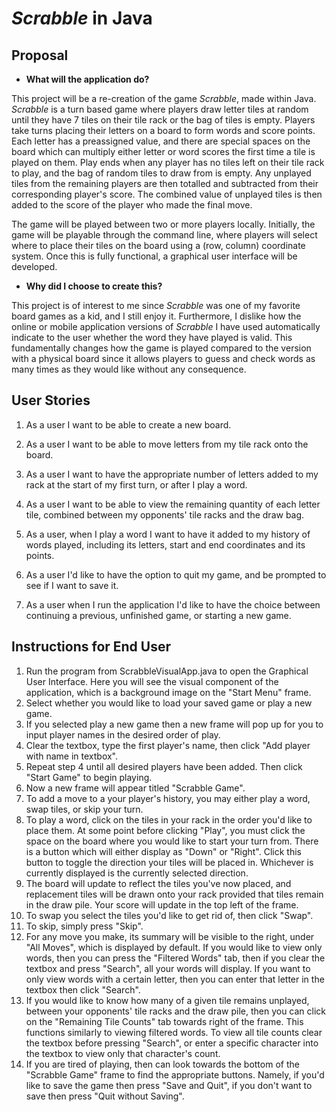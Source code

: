 # *Scrabble* in Java

## Proposal
- **What will the application do?**

This project will be a re-creation of the game *Scrabble*, made within Java. *Scrabble* is a turn based game where players draw letter tiles at random until they have 7 tiles on their tile rack or the bag of tiles is empty. Players take turns placing their letters on a board to form words and score points. Each letter has a preassigned value, and there are special spaces on the board which can multiply either letter or word scores the first time a tile is played on them. Play ends when any player has no tiles left on their tile rack to play, and the bag of random tiles to draw from is empty. Any unplayed tiles from the remaining players are then totalled and subtracted from their corresponding player's score. The combined value of unplayed tiles is then added to the score of the player who made the final move.

The game will be played between two or more players locally. Initially, the game will be playable through the command line, where players will select where to place their tiles on the board using a (row, column) coordinate system. Once this is fully functional, a graphical user interface will be developed.

- **Why did I choose to create this?**

This project is of interest to me since *Scrabble* was one of my favorite board games as a kid, and I still enjoy it. Furthermore, I dislike how the online or mobile application versions of *Scrabble* I have used automatically indicate to the user whether the word they have played is valid. This fundamentally changes how the game is played compared to the version with a physical board since it allows players to guess and check words as many times as they would like without any consequence.

## User Stories
1. As a user I want to be able to create a new board.

2. As a user I want to be able to move letters from my tile rack onto the board.

3. As a user I want to have the appropriate number of letters added to my rack at the start of my first turn, or after I play a word.

4. As a user I want to be able to view the remaining quantity of each letter tile, combined between my opponents' tile racks and the draw bag.

5. As a user, when I play a word I want to have it added to my history of words played, including its letters, start and end coordinates and its points.

6. As a user I'd like to have the option to quit my game, and be prompted to see if I want to save it.

7. As a user when I run the application I'd like to have the choice between continuing a previous, unfinished game, or starting a new game.

## Instructions for End User

1. Run the program from ScrabbleVisualApp.java to open the Graphical User Interface.
Here you will see the visual component of the application, which is a background image on the "Start Menu" frame.
2. Select whether you would like to load your saved game or play a new game.
3. If you selected play a new game then a new frame will pop up for you to input player names in the desired order of play.
4. Clear the textbox, type the first player's name, then click "Add player with name in textbox".
5. Repeat step 4 until all desired players have been added. Then click "Start Game" to begin playing. 
6. Now a new frame will appear titled "Scrabble Game".
7. To add a move to a your player's history, you may either play a word, swap tiles, or skip your turn. 
8. To play a word, click on the tiles in your rack in the order you'd like to place them. At some point before clicking "Play",
 you must click the space on the board where you would like to start your turn from. There is a button which will either display as "Down" or "Right".
 Click this button to toggle the direction your tiles will be placed in. Whichever is currently displayed is the currently selected direction.
 9. The board will update to reflect the tiles you've now placed,
 and replacement tiles will be drawn onto your rack provided that tiles remain in the draw pile. Your score will update in the top left of the frame. 
10. To swap you select the tiles you'd like to get rid of, then click "Swap".
11. To skip, simply press "Skip".
12. For any move you make, its summary will be visible to the right, under "All Moves", which is displayed by default. If you would 
like to view only words, then you can press the "Filtered Words" tab, then if you clear the textbox and press "Search", all your 
words will display. If you want to only view words with a certain letter, then you can enter that letter in the textbox then click "Search".
13. If you would like to know how many of a given tile remains unplayed, between your opponents' tile racks and the draw pile, then you can
click on the "Remaining Tile Counts" tab towards right of the frame. This functions similarly to viewing filtered words. To view all tile counts
clear the textbox before pressing "Search", or enter a specific character into the textbox to view only that character's count. 
14. If you are tired of playing, then can look towards the bottom of the "Scrabble Game" frame to find the appropriate buttons. 
Namely, if you'd like to save the game then press "Save and Quit", if you don't want to save then press "Quit without Saving".